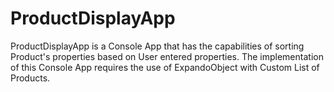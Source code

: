 # ProductDisplayApp
ProductDisplayApp is a Console App that has the capabilities of sorting Product's properties based on User entered properties.
The implementation of this Console App requires the use of ExpandoObject with Custom List of Products.
